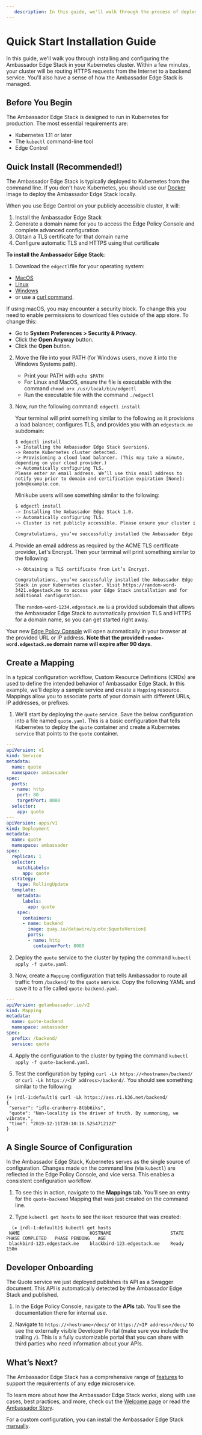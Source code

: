 ```yaml
---
   description: In this guide, we'll walk through the process of deploying Ambassador Edge Stack in Kubernetes for ingress routing.
---
```

# Quick Start Installation Guide

In this guide, we'll walk you through installing and configuring the Ambassador Edge Stack in your Kubernetes cluster. Within a few minutes, your cluster will be routing HTTPS requests from the Internet to a backend service. You'll also have a sense of how the Ambassador Edge Stack is managed.

## Before You Begin

The Ambassador Edge Stack is designed to run in Kubernetes for production. The most essential requirements are:

* Kubernetes 1.11 or later
* The `kubectl` command-line tool
* Edge Control

## Quick Install (Recommended!)

The Ambassador Edge Stack is typically deployed to Kubernetes from the command line. If you don't have Kubernetes, you should use our [Docker](../../about/quickstart) image to deploy the Ambassador Edge Stack locally.

When you use Edge Control on your publicly
accessible cluster, it will:

1. Install the Ambassador Edge Stack
2. Generate a domain name for you to access the Edge Policy Console and complete
   advanced configuration
3. Obtain a TLS certificate for that domain name
4. Configure automatic TLS and HTTPS using that certificate

**To install the Ambassador Edge Stack:**

1. Download the `edgectl`file for your operating system:

* [MacOS](https://metriton.datawire.io/downloads/darwin/edgectl)
* [Linux](https://metriton.datawire.io/downloads/linux/edgectl)
* [Windows](https://metriton.datawire.io/downloads/windows/edgectl.exe)
* or use a [curl command](/reference/edgectl-download).

If using macOS, you may encounter a security block. To change this you need to enable permissions to download files
outside of the app store. To change this:

  * Go to **System Preferences > Security & Privacy**.
  * Click the **Open Anyway** button.
  * Click the **Open** button.

2. Move the file into your PATH (for Windows users, move it into the Windows
   Systems path).
   * Print your PATH with `echo $PATH`
   * For Linux and MacOS, ensure the file is executable with the command `chmod a+x /usr/local/bin/edgectl`
   * Run the executable file with the command `./edgectl`
3. Now, run the following command: `edgectl install`

    Your terminal will print something similar to the following as it provisions
    a load balancer, configures TLS, and provides you with an `edgestack.me` subdomain:

    ```shell
    $ edgectl install
    -> Installing the Ambassador Edge Stack $version$.
    -> Remote Kubernetes cluster detected.
    -> Provisioning a cloud load balancer. (This may take a minute, depending on your cloud provider.)
    -> Automatically configuring TLS.
    Please enter an email address. We’ll use this email address to notify you prior to domain and certification expiration [None]: john@example.com.
    ```

    Minikube users will see something similar to the following:

    ```bash
    $ edgectl install
    -> Installing the Ambassador Edge Stack 1.0.
    -> Automatically configuring TLS.
    -> Cluster is not publicly accessible. Please ensure your cluster is publicly accessible if you would like to use automatic TLS.

    Congratulations, you’ve successfully installed the Ambassador Edge Stack in your Kubernetes cluster. Visit http://192.168.64.2:31334 to access your Edge Stack installation and for additional configuration.
    ```

4. Provide an email address as required by the ACME TLS certificate provider, Let's Encrypt. Then your terminal will print something similar to the following:

    ```shell
    -> Obtaining a TLS certificate from Let’s Encrypt.

    Congratulations, you’ve successfully installed the Ambassador Edge Stack in your Kubernetes cluster. Visit https://random-word-3421.edgestack.me to access your Edge Stack installation and for additional configuration.
    ```

    The `random-word-1234.edgestack.me` is a provided subdomain that allows the
    Ambassador Edge Stack to automatically provision TLS and HTTPS for a domain
    name, so you can get started right away.

Your new [Edge Policy Console](/about/edge-policy-console) will open
automatically in your browser at the provided URL or IP address. **Note that the provided `random-word.edgestack.me` domain name will expire after 90 days**.

## Create a Mapping

In a typical configuration workflow, Custom Resource Definitions (CRDs) are used to define the intended behavior of Ambassador Edge Stack. In this example, we'll deploy a sample service and create a `Mapping` resource. Mappings allow you to associate parts of your domain with different URLs, IP addresses, or prefixes.

1. We'll start by deploying the `quote` service. Save the below configuration into a file named `quote.yaml`. This is a basic configuration that tells Kubernetes to deploy the `quote` container and create a Kubernetes `service` that points to the `quote` container.

  ```yaml
  ---
  apiVersion: v1
  kind: Service
  metadata:
    name: quote
    namespace: ambassador
  spec:
    ports:
    - name: http
      port: 80
      targetPort: 8080
    selector:
      app: quote
  ---
  apiVersion: apps/v1
  kind: Deployment
  metadata:
    name: quote
    namespace: ambassador
  spec:
    replicas: 1
    selector:
      matchLabels:
        app: quote
    strategy:
      type: RollingUpdate
    template:
      metadata:
        labels:
          app: quote
      spec:
        containers:
        - name: backend
          image: quay.io/datawire/quote:$quoteVersion$
          ports:
          - name: http
            containerPort: 8080
  ```

2. Deploy the `quote` service to the cluster by typing the command `kubectl apply -f quote.yaml`.

3. Now, create a `Mapping` configuration that tells Ambassador to route all traffic from `/backend/` to the `quote` service. Copy the following YAML and save it to a file called `quote-backend.yaml`.

  ```yaml
  ---
  apiVersion: getambassador.io/v2
  kind: Mapping
  metadata:
    name: quote-backend
    namespace: ambassador
  spec:
    prefix: /backend/
    service: quote
  ```

4. Apply the configuration to the cluster by typing the command `kubectl apply -f quote-backend.yaml`.

5. Test the configuration by typing `curl -Lk https://<hostname>/backend/` or `curl -Lk https://<IP address>/backend/`. You should see something similar to the following:

  ```
  (⎈ |rdl-1:default)$ curl -Lk https://aes.ri.k36.net/backend/
  {
   "server": "idle-cranberry-8tbb6iks",
   "quote": "Non-locality is the driver of truth. By summoning, we vibrate.",
   "time": "2019-12-11T20:10:16.525471212Z"
  }
  ```

## A Single Source of Configuration

In the Ambassador Edge Stack, Kubernetes serves as the single source of configuration. Changes made on the command line (via `kubectl`) are reflected in the Edge Policy Console, and vice versa. This enables a consistent configuration workflow.

1. To see this in action, navigate to the **Mappings** tab. You'll see an entry for the `quote-backend` Mapping that was just created on the command line.

2. Type `kubectl get hosts` to see the `Host` resource that was created:

```  
  (⎈ |rdl-1:default)$ kubectl get hosts
 NAME                          HOSTNAME                      STATE   PHASE COMPLETED   PHASE PENDING   AGE
 blackbird-123.edgestack.me    blackbird-123.edgestack.me    Ready                                     158m
 ```

## Developer Onboarding

The Quote service we just deployed publishes its API as a Swagger document. This API is automatically detected by the Ambassador Edge Stack and published.

1. In the Edge Policy Console, navigate to the **APIs** tab. You'll see the documentation there for internal use.

2. Navigate to `https://<hostname>/docs/` or `https://<IP address>/docs/` to see the externally visible Developer Portal (make sure you include the trailing `/`). This is a fully customizable portal that you can share with third parties who need information about your APIs.

## What’s Next?

The Ambassador Edge Stack has a comprehensive range of [features](/features/) to support the requirements of any edge microservice.

To learn more about how the Ambassador Edge Stack works, along with use cases,
best practices, and more, check out the [Welcome page](/docs/) or read the
[Ambassador Story](/about/why-ambassador).

For a custom configuration, you can install the Ambassador Edge Stack [manually](/user-guide/manual-install).
